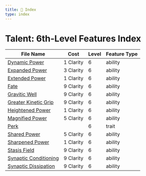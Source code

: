 ```yaml
---
title: 📑 Index
type: index
---
```


# Talent: 6th-Level Features Index

| File Name                                           | Cost      | Level | Feature Type |
| --------------------------------------------------- | --------- | ----- | ------------ |
| [Dynamic Power](../Dynamic%20Power)                 | 1 Clarity | 6     | ability      |
| [Expanded Power](../Expanded%20Power)               | 3 Clarity | 6     | ability      |
| [Extended Power](../Extended%20Power)               | 1 Clarity | 6     | ability      |
| [Fate](../Fate)                                     | 9 Clarity | 6     | ability      |
| [Gravitic Well](../Gravitic%20Well)                 | 9 Clarity | 6     | ability      |
| [Greater Kinetic Grip](../Greater%20Kinetic%20Grip) | 9 Clarity | 6     | ability      |
| [Heightened Power](../Heightened%20Power)           | 1 Clarity | 6     | ability      |
| [Magnified Power](../Magnified%20Power)             | 5 Clarity | 6     | ability      |
| [Perk](../Perk)                                     |           | 6     | trait        |
| [Shared Power](../Shared%20Power)                   | 5 Clarity | 6     | ability      |
| [Sharpened Power](../Sharpened%20Power)             | 1 Clarity | 6     | ability      |
| [Stasis Field](../Stasis%20Field)                   | 9 Clarity | 6     | ability      |
| [Synaptic Conditioning](../Synaptic%20Conditioning) | 9 Clarity | 6     | ability      |
| [Synaptic Dissipation](../Synaptic%20Dissipation)   | 9 Clarity | 6     | ability      |
